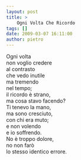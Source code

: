 ```yaml
---
layout: post
title: >
    Ogni Volta Che Ricordo
tags: []
date: 2009-03-07 16:11:00
author: pietro
---
```

Ogni volta<br/>non voglio credere<br/>al contrasto<br/>che vedo inutile<br/>ma tremendo<br/>nel tempo;<br/>il ricordo è strano,<br/>ma cosa stavo facendo?<br/>Ti tenevo la mano,<br/>ma sono cresciuto,<br/>con chi era muto;<br/>e non volendo<br/>e io soffrendo.<br/>No è troppo dolore,<br/>no non farò<br/>lo stesso identico errore.
